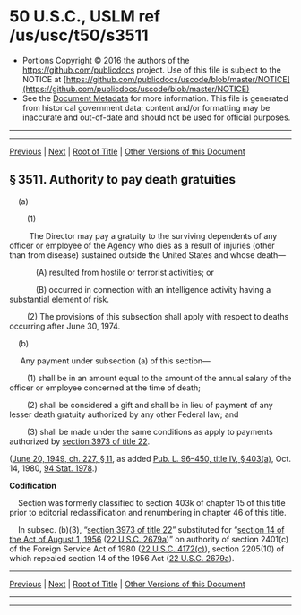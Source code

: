 ---
---

# 50 U.S.C., USLM ref /us/usc/t50/s3511

* Portions Copyright © 2016 the authors of the https://github.com/publicdocs project.
  Use of this file is subject to the NOTICE at [https://github.com/publicdocs/uscode/blob/master/NOTICE](https://github.com/publicdocs/uscode/blob/master/NOTICE)
* See the [Document Metadata](././../../../..//README.md) for more information.
  This file is generated from historical government data; content and/or formatting may be inaccurate and out-of-date and should not be used for official purposes.

----------
----------

[Previous](./../../../..//us/usc/t50/ch46/m__us_usc_t50_s3510b.md) | [Next](./../../../..//us/usc/t50/ch46/m__us_usc_t50_s3512.md) | [Root of Title](./../../../../) | [Other Versions of this Document](https://publicdocs.github.io/go/links?ns=uslm&ref=%2Fus%2Fusc%2Ft50%2Fs3511)

## § 3511. Authority to pay death gratuities

    (a)

        (1)

         The Director may pay a gratuity to the surviving dependents of any officer or employee of the Agency who dies as a result of injuries (other than from disease) sustained outside the United States and whose death—

            (A) resulted from hostile or terrorist activities; or

            (B) occurred in connection with an intelligence activity having a substantial element of risk.

        (2) The provisions of this subsection shall apply with respect to deaths occurring after June 30, 1974.

    (b)

     Any payment under subsection (a) of this section—

        (1) shall be in an amount equal to the amount of the annual salary of the officer or employee concerned at the time of death;

        (2) shall be considered a gift and shall be in lieu of payment of any lesser death gratuity authorized by any other Federal law; and

        (3) shall be made under the same conditions as apply to payments authorized by [section 3973 of title 22][/us/usc/t22/s3973].

([June 20, 1949, ch. 227, § 11][/us/act/1949-06-20/ch227/s11], as added [Pub. L. 96–450, title IV, § 403(a)][/us/pl/96/450/s403/a], Oct. 14, 1980, [94 Stat. 1978][/us/stat/94/1978].)

 __Codification__ 

    Section was formerly classified to section 403k of chapter 15 of this title prior to editorial reclassification and renumbering in chapter 46 of this title.

    In subsec. (b)(3), “[section 3973 of title 22][/us/usc/t22/s3973]” substituted for “[section 14 of the Act of August 1, 1956][/us/act/1956-08-01/s14] ([22 U.S.C. 2679a][/us/usc/t22/s2679a])” on authority of section 2401(c) of the Foreign Service Act of 1980 ([22 U.S.C. 4172(c)][/us/usc/t22/s4172/c]), section 2205(10) of which repealed section 14 of the 1956 Act ([22 U.S.C. 2679a][/us/usc/t22/s2679a]).

----------

[Previous](./../../../..//us/usc/t50/ch46/m__us_usc_t50_s3510b.md) | [Next](./../../../..//us/usc/t50/ch46/m__us_usc_t50_s3512.md) | [Root of Title](./../../../../) | [Other Versions of this Document](https://publicdocs.github.io/go/links?ns=uslm&ref=%2Fus%2Fusc%2Ft50%2Fs3511)

----------
----------

[/us/usc/t22/s3973]: https://publicdocs.github.io/go/links?ns=uslm&ref=%2Fus%2Fusc%2Ft22%2Fs3973
[/us/act/1949-06-20/ch227/s11]: https://publicdocs.github.io/go/links?ns=uslm&ref=%2Fus%2Fact%2F1949-06-20%2Fch227%2Fs11
[/us/pl/96/450/s403/a]: https://publicdocs.github.io/go/links?ns=uslm&ref=%2Fus%2Fpl%2F96%2F450%2Fs403%2Fa
[/us/stat/94/1978]: https://publicdocs.github.io/go/links?ns=uslm&ref=%2Fus%2Fstat%2F94%2F1978
[/us/usc/t22/s3973]: https://publicdocs.github.io/go/links?ns=uslm&ref=%2Fus%2Fusc%2Ft22%2Fs3973
[/us/act/1956-08-01/s14]: https://publicdocs.github.io/go/links?ns=uslm&ref=%2Fus%2Fact%2F1956-08-01%2Fs14
[/us/usc/t22/s2679a]: https://publicdocs.github.io/go/links?ns=uslm&ref=%2Fus%2Fusc%2Ft22%2Fs2679a
[/us/usc/t22/s4172/c]: https://publicdocs.github.io/go/links?ns=uslm&ref=%2Fus%2Fusc%2Ft22%2Fs4172%2Fc
[/us/usc/t22/s2679a]: https://publicdocs.github.io/go/links?ns=uslm&ref=%2Fus%2Fusc%2Ft22%2Fs2679a


